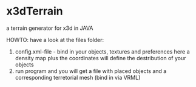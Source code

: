 x3dTerrain
==========

a terrain generator for x3d in JAVA

HOWTO:
have a look at the files folder:
1. config.xml-file - bind in your objects, textures and preferences here
      a density map plus the coordinates will define the destribution of your objects
2. run program and you will get a file with placed objects and a corresponding terretorial mesh (bind in via VRML)
